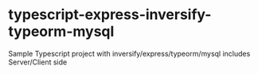 # typescript-express-inversify-typeorm-mysql

Sample Typescript project with inversify/express/typeorm/mysql 
includes Server/Client side
